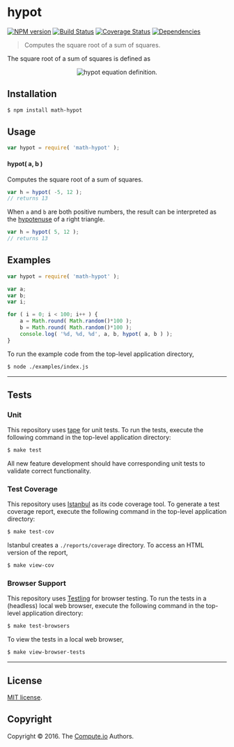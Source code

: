 hypot
===
[![NPM version][npm-image]][npm-url] [![Build Status][build-image]][build-url] [![Coverage Status][coverage-image]][coverage-url] [![Dependencies][dependencies-image]][dependencies-url]

> Computes the square root of a sum of squares.

The square root of a sum of squares is defined as

<div class="equation" align="center" data-raw-text="h = \sqrt{a^2 + b^2}" data-equation="eq:hypot">
	<img src="" alt="hypot equation definition.">
	<br>
</div>


## Installation

``` bash
$ npm install math-hypot
```


## Usage

``` javascript
var hypot = require( 'math-hypot' );
```

#### hypot( a, b )

Computes the square root of a sum of squares.

``` javascript
var h = hypot( -5, 12 );
// returns 13
```

When `a` and `b` are both positive numbers, the result can be interpreted as the [hypotenuse][pythagorean-theorem] of a right triangle.

``` javascript
var h = hypot( 5, 12 );
// returns 13
```


## Examples

``` javascript
var hypot = require( 'math-hypot' );

var a;
var b;
var i;

for ( i = 0; i < 100; i++ ) {
	a = Math.round( Math.random()*100 );
	b = Math.round( Math.random()*100 );
	console.log( '%d, %d, %d', a, b, hypot( a, b ) );
}
```

To run the example code from the top-level application directory,

``` bash
$ node ./examples/index.js
```


---
## Tests

### Unit

This repository uses [tape][tape] for unit tests. To run the tests, execute the following command in the top-level application directory:

``` bash
$ make test
```

All new feature development should have corresponding unit tests to validate correct functionality.


### Test Coverage

This repository uses [Istanbul][istanbul] as its code coverage tool. To generate a test coverage report, execute the following command in the top-level application directory:

``` bash
$ make test-cov
```

Istanbul creates a `./reports/coverage` directory. To access an HTML version of the report,

``` bash
$ make view-cov
```


### Browser Support

This repository uses [Testling][testling] for browser testing. To run the tests in a (headless) local web browser, execute the following command in the top-level application directory:

``` bash
$ make test-browsers
```

To view the tests in a local web browser,

``` bash
$ make view-browser-tests
```

<!-- [![browser support][browsers-image]][browsers-url] -->


---
## License

[MIT license](http://opensource.org/licenses/MIT).


## Copyright

Copyright &copy; 2016. The [Compute.io][compute-io] Authors.


[npm-image]: http://img.shields.io/npm/v/math-hypot.svg
[npm-url]: https://npmjs.org/package/math-hypot

[build-image]: http://img.shields.io/travis/math-io/hypot/master.svg
[build-url]: https://travis-ci.org/math-io/hypot

[coverage-image]: https://img.shields.io/codecov/c/github/math-io/hypot/master.svg
[coverage-url]: https://codecov.io/github/math-io/hypot?branch=master

[dependencies-image]: http://img.shields.io/david/math-io/hypot.svg
[dependencies-url]: https://david-dm.org/math-io/hypot

[dev-dependencies-image]: http://img.shields.io/david/dev/math-io/hypot.svg
[dev-dependencies-url]: https://david-dm.org/dev/math-io/hypot

[github-issues-image]: http://img.shields.io/github/issues/math-io/hypot.svg
[github-issues-url]: https://github.com/math-io/hypot/issues

[tape]: https://github.com/substack/tape
[istanbul]: https://github.com/gotwarlost/istanbul
[testling]: https://ci.testling.com

[compute-io]: https://github.com/compute-io/
[pythagorean-theorem]: http://en.wikipedia.org/wiki/Pythagorean_theorem
